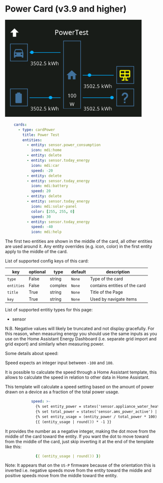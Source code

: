 # Power Card (v3.9 and higher)

![card-power](img/card-power.png)

```yaml
    cards:
      - type: cardPower
        title: Power Test
        entities:
          - entity: sensor.power_consumption
            icon: mdi:home
          - entity: delete
          - entity: sensor.today_energy
            icon: mdi:car
            speed: -20
          - entity: delete
          - entity: sensor.today_energy
            icon: mdi:battery
            speed: 20
          - entity: delete
          - entity: sensor.today_energy
            icon: mdi:solar-panel
            color: [255, 255, 0]
            speed: 30
          - entity: sensor.today_energy
            speed: -40
            icon: mdi:help
```

The first two entities are shown in the middle of the card, all other entities are used around it. Any entity overrides (e.g. icon, color) in the first entity apply to the middle of the card.

List of supported config keys of this card:

key | optional | type | default | description
-- | -- | -- | -- | --
`type` | False | string | `None` | Type of the card
`entities` | False | complex | `None` | contains entities of the card
`title` | True | string | `None` | Title of the Page 
`key` | True | string | `None` | Used by navigate items

List of supported entitiy types for this page:

- sensor

N.B. Negative values will likely be truncated and not display gracefully. For this reason, when measuring energy you should use the same inputs as you use on the Home Assistant Energy Dashboard (i.e. separate grid import and grid export) and similarly when measuring power.

Some details about speed:

Speed expects an integer input between `-100` and `100`.

It is possible to calculate the speed through a Home Assistant template, this allows to calculate the speed in relation to other data in Home Assistant.

This template will calculate a speed setting based on the amount of power drawn on a device as a fraction of the total power usage.
```yaml
            speed: >-
              {% set entity_power = states('sensor.appliance_water_heater_power') |float | round(3)%}
              {% set total_power = states('sensor.ams_power_active') | float | round(3) %}
              {% set entity_usage = (entity_power / total_power * 100) | float %}
              {{ (entity_usage | round()) * -1 }}
```
It provides the number as a negative integer, making the dot move from the middle of the card toward the entity. If you want the dot to move toward from the middle of the card, just skip inverting it at the end of the template like this:
```yaml
              {{ (entity_usage | round()) }}
```
Note: It appears that on the `US-P` firmware because of the orientation this is inverted i.e. negative speeds move from the entity toward the middle and positive speeds move from the middle toward the entity.
